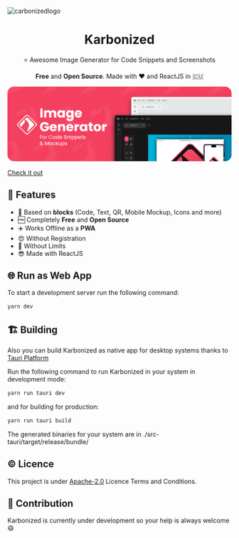 
![carbonizedlogo](./img/banner.png)

<h1 align="center">Karbonized</h1>

<p align="center">
⭐ Awesome Image Generator for Code Snippets and Screenshots</p>

<p align="center"><b>Free</b> and <b>Open Source</b>. Made with ❤️ and ReactJS in 🇨🇺</p>

![carbonizedscreen](./img/screen.png)

[Check it out](https://karbonized.onrender.com)

## 🚀 Features

* 🤖 Based on **blocks** (Code, Text, QR, Mobile Mockup, Icons and more)
* 🆓 Completely **Free** and **Open Source**
* ✈️ Works Offline as a **PWA**
* 😍 Without Registration
* 🤩 Without Limits
* 😎 Made with ReactJS

## 🌐 Run as Web App

To start a development server run the following command:

``` bash
yarn dev
```

## 🏗 Building

Also you can build Karbonized as native app for desktop systems thanks to [Tauri Platform](https://tauri.app)

Run the following command to run Karbonized in your system in development mode:

``` bash
yarn run tauri dev
```

and for building for production:

``` bash
yarn run tauri build
```

The generated binaries for your system are in ./src-tauri/target/release/bundle/

## ©️ Licence

This project is under [Apache-2.0](http://www.apache.org/licenses/LICENSE-2.0) Licence Terms and Conditions.

## 👥 Contribution

Karbonized is currently under development so your help is always welcome 😄
